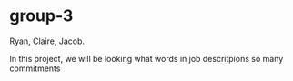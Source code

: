 # group-3

Ryan, Claire, Jacob.

In this project, we will be looking what words in job descritpions 
 so many commitments 